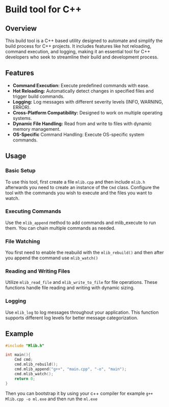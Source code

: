 # Build tool for C++

## Overview
This build tool is a C++ based utility designed to automate and simplify the build process for C++ projects. It includes features like hot reloading, command execution, and logging, making it an essential tool for C++ developers who seek to streamline their build and development process.

## Features
* **Command Execution:** Execute predefined commands with ease.
* **Hot Reloading:** Automatically detect changes in specified files and trigger build commands.
* **Logging:** Log messages with different severity levels (INFO, WARNING, ERROR).
* **Cross-Platform Compatibility:** Designed to work on multiple operating systems.
* **Dynamic File Handling:** Read from and write to files with dynamic memory management.
* **OS-Specific** Command Handling: Execute OS-specific system commands.

## Usage
### Basic Setup
To use this tool, first create a file `mlib.cpp` and then include `mlib.h` afterwards you need to create an instance of the `Cmd` class. Configure the tool with the commands you wish to execute and the files you want to watch.
### Executing Commands
Use the `mlib_append` method to add commands and mlib_execute to run them. You can chain multiple commands as needed.
### File Watching
You first need to enable the reabuild with the `mlib_rebuild()` and then after you append the command use `mlib_watch()`
### Reading and Writing Files
Utilize `mlib_read_file` and `mlib_write_to_file` for file operations. These functions handle file reading and writing with dynamic sizing.
### Logging
Use `mlib_log` to log messages throughout your application. This function supports different log levels for better message categorization.

## Example
```cpp
#include "Mlib.h"   

int main(){
    Cmd cmd;
    cmd.mlib_rebuild();
    cmd.mlib_append("g++", "main.cpp", "-o", "main");
    cmd.mlib_watch();
    return 0;
}
```
Then you can bootstrap it by using your c++ compiler for example `g++ Mlib.cpp -o ml.exe`  and then run the `ml.exe`

